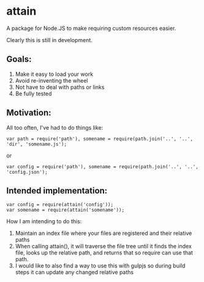 # attain


A package for Node.JS to make requiring custom resources easier.

Clearly this is still in development.

## Goals:
1. Make it easy to load your work
2. Avoid re-inventing the wheel
3. Not have to deal with paths or links
4. Be fully tested

## Motivation:
All too often, I've had to do things like:
```
var path = require('path'), somename = require(path.join('..', '..', 'dir', 'somename.js');
```
or
```
var config = require('path'), somename = require(path.join('..', '..', 'config.json');
```

## Intended implementation:
```
var config = require(attain('config'));
var somename = require(attain('somename'));
```

How I am intending to do this:
1. Maintain an index file where your files are registered and their relative paths
2. When calling attain(), it will traverse the file tree until it finds the index file, looks up the relative path, and returns that so require can use that path.
3. I would like to also find a way to use this with gulpjs so during build steps it can update any changed relative paths
